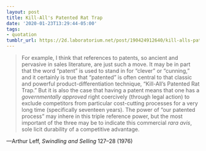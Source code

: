 ```yaml
---
layout: post
title: Kill-All's Patented Rat Trap
date: '2020-01-23T13:29:44-05:00'
tags:
- quotation
tumblr_url: https://2d.laboratorium.net/post/190424912640/kill-alls-patented-rat-trap
---
```

> For example, I think that references to patents, so ancient and pervasive in sales literature, are just such a move. It may be in part that the word “patent” is used to stand in for “clever” or “cunning,” and it certainly is true that “patented” is often central to that classic and powerful product-differentiation technique, “Kill-All’s Patented Rat Trap.” But it is also the case that having a patent means that one has a _governmentally approved_ right coercively (through legal action) to exclude competitors from particular cost-cutting processes for a very long time (specifically seventeen years). The power of “our patented process” may inhere in this triple reference power, but the most important of the three may be to indicate this commercial _rara avis_, sole licit durability of a competitive advantage.

—Arthur Leff, _Swindling and Selling_ 127–28 (1976)

